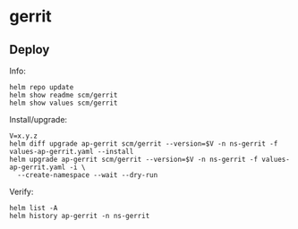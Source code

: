 gerrit
======

Deploy
------
Info:

    helm repo update
    helm show readme scm/gerrit
    helm show values scm/gerrit

Install/upgrade:

    V=x.y.z
    helm diff upgrade ap-gerrit scm/gerrit --version=$V -n ns-gerrit -f values-ap-gerrit.yaml --install
    helm upgrade ap-gerrit scm/gerrit --version=$V -n ns-gerrit -f values-ap-gerrit.yaml -i \
      --create-namespace --wait --dry-run

Verify:

    helm list -A
    helm history ap-gerrit -n ns-gerrit
